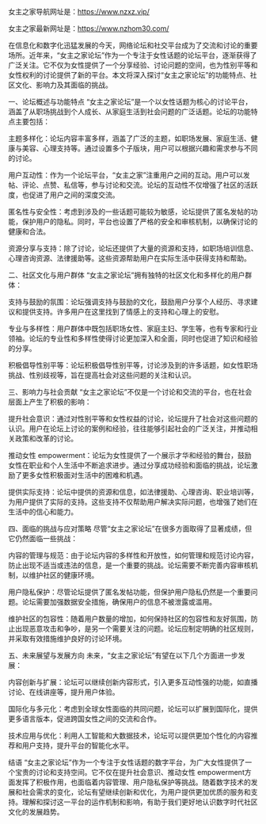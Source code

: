 
女主之家导航网址是：https://www.nzxz.vip/

女主之家最新网址是：https://www.nzhom30.com/

在信息化和数字化迅猛发展的今天，网络论坛和社交平台成为了交流和讨论的重要场所。近年来，“女主之家论坛”作为一个专注于女性话题的论坛平台，逐渐获得了广泛关注。它不仅为女性提供了一个分享经验、讨论问题的空间，也为性别平等和女性权利的讨论提供了新的平台。本文将深入探讨“女主之家论坛”的功能特点、社区文化、影响力及其面临的挑战。

一、论坛概述与功能特点
“女主之家论坛”是一个以女性话题为核心的讨论平台，涵盖了从职场挑战到个人成长、从家庭生活到社会问题的广泛话题。论坛的功能特点主要包括：

主题多样化：论坛内容丰富多样，涵盖了广泛的主题，如职场发展、家庭生活、健康与美容、心理支持等。通过设置多个子版块，用户可以根据兴趣和需求参与不同的讨论。

用户互动性：作为一个论坛平台，“女主之家”注重用户之间的互动。用户可以发帖、评论、点赞、私信等，参与讨论和交流。论坛的互动性不仅增强了社区的活跃度，也促进了用户之间的深度交流。

匿名性与安全性：考虑到涉及的一些话题可能较为敏感，论坛提供了匿名发帖的功能，保护用户的隐私。同时，平台也设置了严格的安全和审核机制，以确保讨论的健康和合法。

资源分享与支持：除了讨论，论坛还提供了大量的资源和支持，如职场培训信息、心理咨询资源、法律援助等。这些资源帮助用户在实际生活中获得支持和帮助。

二、社区文化与用户群体
“女主之家论坛”拥有独特的社区文化和多样化的用户群体：

支持与鼓励的氛围：论坛强调支持与鼓励的文化，鼓励用户分享个人经历、寻求建议和提供支持。许多用户在这里找到了情感上的支持和心理上的安慰。

专业与多样性：用户群体中既包括职场女性、家庭主妇、学生等，也有专家和行业领袖。论坛的专业性和多样性使得讨论更加深入和全面，同时也促进了知识和经验的分享。

积极倡导性别平等：论坛积极倡导性别平等，讨论涉及到的许多话题，如女性职场挑战、性别歧视等，旨在提高社会对这些问题的关注和认识。

三、影响力与社会贡献
“女主之家论坛”不仅是一个讨论和交流的平台，也在社会层面上产生了积极的影响：

提升社会意识：通过对性别平等和女性权益的讨论，论坛提升了社会对这些问题的认识。用户在论坛上讨论的案例和经验，往往能够引起社会的广泛关注，并推动相关政策和改革的讨论。

推动女性 empowerment：论坛为女性提供了一个展示才华和经验的舞台，鼓励女性在职业和个人生活中不断追求进步。通过分享成功经验和面临的挑战，论坛激励了更多女性积极面对生活中的困难和机遇。

提供实际支持：论坛中提供的资源和信息，如法律援助、心理咨询、职业培训等，为用户提供了实际的支持。这些支持不仅帮助用户解决实际问题，也增强了她们在生活中的信心和能力。

四、面临的挑战与应对策略
尽管“女主之家论坛”在很多方面取得了显著成绩，但它仍然面临一些挑战：

内容的管理与规范：由于论坛内容的多样性和开放性，如何管理和规范讨论内容，防止出现不适当或违法的信息，是一个重要的挑战。论坛需要不断完善内容审核机制，以维护社区的健康环境。

用户隐私保护：尽管论坛提供了匿名发帖功能，但保护用户隐私仍然是一个重要问题。论坛需要加强数据安全措施，确保用户的信息不被泄露或滥用。

维护社区的包容性：随着用户数量的增加，如何保持社区的包容性和友好氛围，防止出现恶意攻击和争吵，是另一个需要关注的问题。论坛应制定明确的社区规则，并采取有效措施维护良好的讨论环境。

五、未来展望与发展方向
未来，“女主之家论坛”有望在以下几个方面进一步发展：

内容创新与扩展：论坛可以继续创新内容形式，引入更多互动性强的功能，如直播讨论、在线讲座等，提升用户体验。

国际化与多元化：考虑到全球女性面临的共同问题，论坛可以扩展到国际化，提供更多语言版本，促进跨国女性之间的交流和合作。

技术应用与优化：利用人工智能和大数据技术，论坛可以提供更加个性化的内容推荐和用户支持，提升平台的智能化水平。

结语
“女主之家论坛”作为一个专注于女性话题的数字平台，为广大女性提供了一个宝贵的讨论和支持空间。它不仅在提升社会意识、推动女性 empowerment方面发挥了积极作用，也面临着内容管理、用户隐私保护等挑战。随着数字技术的发展和社会需求的变化，论坛有望继续创新和优化，为用户提供更加优质的服务和支持。理解和探讨这一平台的运作机制和影响，有助于我们更好地认识数字时代社区文化的发展趋势。
